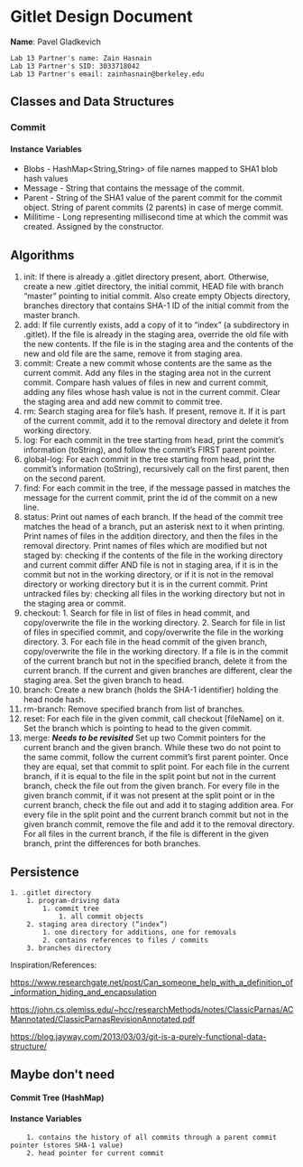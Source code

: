 # Gitlet Design Document

**Name**: Pavel Gladkevich

    Lab 13 Partner's name: Zain Hasnain
    Lab 13 Partner's SID: 3033718042
    Lab 13 Partner's email: zainhasnain@berkeley.edu
    
## Classes and Data Structures
### Commit
#### Instance Variables
   * Blobs - HashMap<String,String> of file names mapped to SHA1 blob hash values
   * Message - String that contains the message of the commit.
   * Parent - String of the SHA1 value of the parent commit for the commit object. String of parent commits (2 parents) in case of merge commit.
   * Millitime - Long representing millisecond time at which the commit was created. Assigned by the constructor.

## Algorithms
   1. init: If there is already a .gitlet directory present, abort. Otherwise, create a new .gitlet directory, the initial commit, HEAD file with branch “master” pointing to initial commit. Also create empty Objects directory, branches directory that contains SHA-1 ID of the initial commit from the master branch. 
   2. add: If file currently exists, add a copy of it to “index” (a subdirectory in .gitlet). If the file is already in the staging area, override the old file with the new contents. If the file is in the staging area and the contents of the new and old file are the same, remove it from staging area.
   3. commit: Create a new commit whose contents are the same as the current  commit. Add any files in the staging area not in the current commit. Compare hash values of files in new and current commit, adding any files whose hash value is not in the current commit. Clear the staging area and add new commit to commit tree.
   4. rm: Search staging area for file’s hash. If present, remove it. If it is part of the current commit, add it to the removal directory and delete it from working directory.
   5. log: For each commit in the tree starting from head, print the commit’s information (toString), and follow the commit’s FIRST parent pointer.
   6. global-log: For each commit in the tree starting from head, print the commit’s information (toString), recursively call on the first parent, then on the second parent.
   7. find: For each commit in the tree, if the message passed in matches the message for the current commit, print the id of the commit on a new line.
   8. status: Print out names of each branch. If the head of the commit tree matches the head of a branch, put an asterisk next to it when printing. Print names of files in the addition directory, and then the files in the removal directory. Print names of files which are modified but not staged by: checking if the contents of the file in the working directory and current commit differ AND file is not in staging area, if it is in the commit but not in the working directory, or if it is not in the removal directory or working directory but it is in the current commit. Print untracked files by: checking all files in the working directory but not in the staging area or commit.
   9. checkout: 
            1. Search for file in list of files in head commit, and copy/overwrite the file in the working directory.
            2. Search for file in list of files in specified commit, and copy/overwrite the file in the working directory.
            3. For each file in the head commit of the given branch, copy/overwrite the file in the working directory. If a file is in the commit of the current branch but not in the specified branch, delete it from the current branch. If the current and given branches are different, clear the staging area. Set the given branch to head.
   10. branch: Create a new branch (holds the SHA-1 identifier) holding the head node hash.
   11. rm-branch: Remove specified branch from list of branches.
   12. reset: For each file in the given commit, call checkout [fileName] on it. Set the branch which is pointing to head to the given commit.
   13. merge: ***Needs to be revisited*** Set up two Commit pointers for the current branch and the given branch. While these two do not point to the same commit, follow the current commit’s first parent pointer. Once they are equal, set that commit to split point. For each file in the current branch, if it is equal to the file in the split point but not in the current branch, check the file out from the given branch. For every file in the given branch commit, if it was not present at the split point or in the current branch, check the file out and add it to staging addition area. For every file in the split point and the current branch commit but not in the given branch commit, remove the file and add it to the removal directory. For all files in the current branch, if the file is different in the given branch, print the differences for both branches. 
## Persistence
    1. .gitlet directory
        1. program-driving data
            1. commit tree
                1. all commit objects
        2. staging area directory (“index”)
            1. one directory for additions, one for removals
            2. contains references to files / commits
        3. branches directory

Inspiration/References: 

https://www.researchgate.net/post/Can_someone_help_with_a_definition_of_information_hiding_and_encapsulation

https://john.cs.olemiss.edu/~hcc/researchMethods/notes/ClassicParnas/ACMannotated/ClassicParnasRevisionAnnotated.pdf

https://blog.jayway.com/2013/03/03/git-is-a-purely-functional-data-structure/


## Maybe don't need 
#### Commit Tree (HashMap)
#### Instance Variables
        1. contains the history of all commits through a parent commit pointer (stores SHA-1 value)
        2. head pointer for current commit